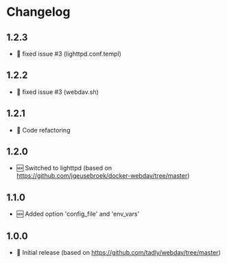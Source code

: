 # Changelog

## 1.2.3

* 🐛 fixed issue #3 (lighttpd.conf.templ)

## 1.2.2

* 🐛 fixed issue #3 (webdav.sh)

## 1.2.1

* 🧰 Code refactoring

## 1.2.0

* 🆕 Switched to lighttpd (based on https://github.com/jgeusebroek/docker-webdav/tree/master)

## 1.1.0

* 🆕 Added option 'config_file' and 'env_vars'

## 1.0.0

* 🎉 Initial release (based on https://github.com/tadly/webdav/tree/master)